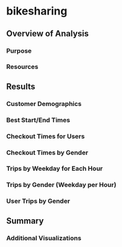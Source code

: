 # bikesharing

## Overview of Analysis

### Purpose

### Resources

## Results

### Customer Demographics

### Best Start/End Times

### Checkout Times for Users

### Checkout Times by Gender

### Trips by Weekday for Each Hour

### Trips by Gender (Weekday per Hour)

### User Trips by Gender

## Summary

### Additional Visualizations

